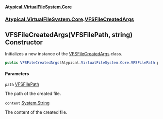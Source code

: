#### [Atypical.VirtualFileSystem.Core](VirtualFileSystem.md 'VirtualFileSystem')
### [Atypical.VirtualFileSystem.Core](VirtualFileSystem.md#Atypical.VirtualFileSystem.Core 'Atypical.VirtualFileSystem.Core').[VFSFileCreatedArgs](VFSFileCreatedArgs.md 'Atypical.VirtualFileSystem.Core.VFSFileCreatedArgs')

## VFSFileCreatedArgs(VFSFilePath, string) Constructor

Initializes a new instance of the [VFSFileCreatedArgs](VFSFileCreatedArgs.md 'Atypical.VirtualFileSystem.Core.VFSFileCreatedArgs') class.

```csharp
public VFSFileCreatedArgs(Atypical.VirtualFileSystem.Core.VFSFilePath path, string content);
```
#### Parameters

<a name='Atypical.VirtualFileSystem.Core.VFSFileCreatedArgs.VFSFileCreatedArgs(Atypical.VirtualFileSystem.Core.VFSFilePath,string).path'></a>

`path` [VFSFilePath](VFSFilePath.md 'Atypical.VirtualFileSystem.Core.VFSFilePath')

The path of the created file.

<a name='Atypical.VirtualFileSystem.Core.VFSFileCreatedArgs.VFSFileCreatedArgs(Atypical.VirtualFileSystem.Core.VFSFilePath,string).content'></a>

`content` [System.String](https://docs.microsoft.com/en-us/dotnet/api/System.String 'System.String')

The content of the created file.